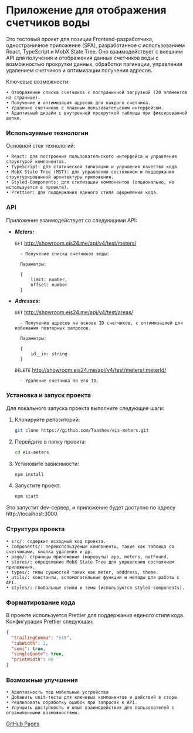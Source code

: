 
# Приложение для отображения счетчиков воды

Это тестовый проект для позиции Frontend-разработчика, одностраничное приложение (SPA), разработанное с использованием React, TypeScript и MobX State Tree. Оно взаимодействует с внешним API для получения и отображения данных счетчиков воды с возможностью прокрутки данных, обработки пагинации, управления удалением счетчиков и оптимизации получения адресов.

Ключевые возможности:

	• Отображение списка счетчиков с постраничной загрузкой (20 элементов на странице).
	• Получение и оптимизация адресов для каждого счетчика.
	• Удаление счетчиков с плавным пользовательским интерфейсом.
	• Адаптивный дизайн с внутренней прокруткой таблицы при фиксированной шапке.

### Используемые технологии

Основной стек технологий:

	• React: для построения пользовательского интерфейса и управления структурой компонентов.
	• TypeScript: для статической типизации и улучшения качества кода.
	• MobX State Tree (MST): для управления состоянием и поддержания структурированной архитектуры приложения.
	• Styled-Components: для стилизации компонентов (опционально, но используется в проекте).
	• Prettier: для поддержания единого стиля оформления кода.

### API

Приложение взаимодействует со следующими API:

- ***Meters:***

    `GET` http://showroom.eis24.me/api/v4/test/meters/

        - Получение списка счетчиков воды:

        Параметры:

        {
            limit: number,
            offset: number
        }

- ***Adresses:***

    `GET` http://showroom.eis24.me/api/v4/test/areas/

        - Получение адресов на основе ID счетчиков, с оптимизацией для избежания повторных запросов.

        Параметры:

        {
            id__in: string
        }

    `DELETE`  http://showroom.eis24.me/api/v4/test/meters/:meterId/

        - Удаление счетчика по его ID.


### Установка и запуск проекта

Для локального запуска проекта выполните следующие шаги:

1. Клонируйте репозиторий:
    ```bash
    git clone https://github.com/Taashev/eis-meters.git
    ```
2. Перейдите в папку проекта:
    ```bash
    cd eis-meters
    ```
3. Установите зависимости:
    ```bash
    npm install
    ```
4. Запустите проект:
    ```bash
    npm start
    ```

Это запустит dev-сервер, и приложение будет доступно по адресу http://localhost:3000.

### Структура проекта

	• src/: содержит исходный код проекта.
	• components/: переиспользуемые компоненты, такие как таблица со счетчиками, кнопка удаления и др.
	• page/: страницы приложения (маршруты) app, meters, notFound.
	• stores/: определение MobX State Tree для управления состоянием приложения.
	• types/: типы сущностей таких как meter, adddress, theme.
	• utils/: константы, вспомогательные функции и методы для работы с API.
	• styles/: глобальные стили и темы (используются styled-components).

### Форматирование кода

В проекте используется Prettier для поддержания единого стиля кода. Конфигурация Prettier следующая:

```json
{
  "trailingComma": "es5",
  "tabWidth": 2,
  "semi": true,
  "singleQuote": true,
  "printWidth": 80
}
```

### Возможные улучшения

    • Адаптивность под мобильные устройства
	• Добавить unit-тесты для ключевых компонентов и действий в сторе.
	• Реализовать обработку ошибок при запросах к API.
	• Улучшить доступность и опыт взаимодействия для пользователей с ограниченными возможностями.


[GitHub Pages](https://taashev.github.io/eis-meters/)

